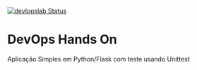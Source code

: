 [![devlopslab Status](https://github.dev/erikalima/devopslab/blob/072a6a8ab5a92486c0b89250f5b3e0507787ac33/.github/workflows/images/build-passing.png)](https://github.com/erikalima/devopslab/actions)

# DevOps Hands On

Aplicação Simples em Python/Flask com teste usando Unittest